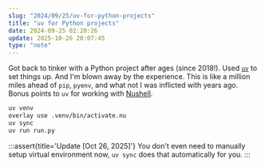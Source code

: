 ```yaml
---
slug: "2024/09/25/uv-for-python-projects"
title: "uv for Python projects"
date: 2024-09-25 02:20:26
update: 2025-10-26 20:07:45
type: "note"
---
```


Got back to tinker with a Python project after ages (since 2018!). Used [`uv`](https://github.com/astral-sh/uv) to set things up. And I'm blown away by the experience. This is like a million miles ahead of `pip`, `pyenv`, and what not I was inflicted with years ago. Bonus points to `uv` for working with [Nushell](https://www.nushell.sh/).

```sh del{1,2}
uv venv
overlay use .venv/bin/activate.nu
uv sync
uv run run.py
```

:::assert{title='Update [Oct 26, 2025]'}
You don't even need to manually setup virtual environment now, `uv sync` does that automatically for you.
:::
